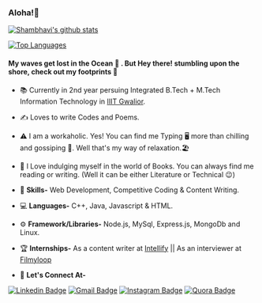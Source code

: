 ### Aloha!:wave:

[![Shambhavi's github stats](https://github-readme-stats.vercel.app/api?username=savi-1311&show_icons=true&theme=radical&count_private=true)](https://github.com/anuraghazra/github-readme-stats)

[![Top Languages](https://github-readme-stats.vercel.app/api/top-langs/?username=savi-1311&theme=radical&count_private=true)](https://github.com/anuraghazra/github-readme-stats)



#### My waves get lost in the Ocean :ocean: . But Hey there! stumbling upon the shore, check out my footprints :footprints:


- :books: Currently in 2nd year persuing Integrated B.Tech + M.Tech Information Technology in [IIIT Gwalior](https://www.iiitm.ac.in/index.php/en/).

- :writing_hand: Loves to write Codes and Poems.
- :warning: I am a workaholic. Yes! You can find me Typing :desktop_computer: more than chilling and gossiping :movie_camera:. Well that's my way of relaxation.:beach_umbrella: 
- :green_book: I Love indulging myself in the world of Books. You can always find me reading or writing. (Well it can be either Literature or Technical :wink:)
- :1st_place_medal: **Skills-** Web Development, Competitive Coding & Content Writing.
- :computer: **Languages-** C++, Java, Javascript & HTML.
- :gear: **Framework/Libraries-** Node.js, MySql, Express.js, MongoDb and Linux.
- :trophy: **Internships-** As a content writer at [Intellify](http://intellify.in/) || As an interviewer at [Filmyloop](http://filmyloop.com/)
- :handshake: **Let's Connect At-**

[![Linkedin Badge](https://img.shields.io/badge/-Shambhavi%20Shandilya-blue?style=flat-square&logo=Linkedin&logoColor=white&link=https://www.linkedin.com/in/shambhavi-shandilya-235a01192/)](https://www.linkedin.com/in/shambhavi-shandilya-235a01192/)
[![Gmail Badge](https://img.shields.io/badge/-shambhavishandilya01@gmail.com-c14438?style=flat-square&logo=Gmail&logoColor=white&link=mailto:shambhavishandilya01@gmail.com)](mailto:shambhavishandilya01@gmail.com) 
[![Instagram Badge](https://img.shields.io/badge/-@savi.1311-e4405f?style=flat-square&labelColor=f94877&logo=instagram&logoColor=white&link=https://www.instagram.com/savi.1311/)](https://www.instagram.com/savi.1311/)
[![Quora Badge](https://img.shields.io/badge/-Shambhavi%20Shandilya-ff0000?style=flat-square&labelColor=ff0000&logo=quora&logoColor=white&link=https://www.quora.com/profile/Shambhavi-Shandilya-3)](https://www.quora.com/profile/Shambhavi-Shandilya-3)
